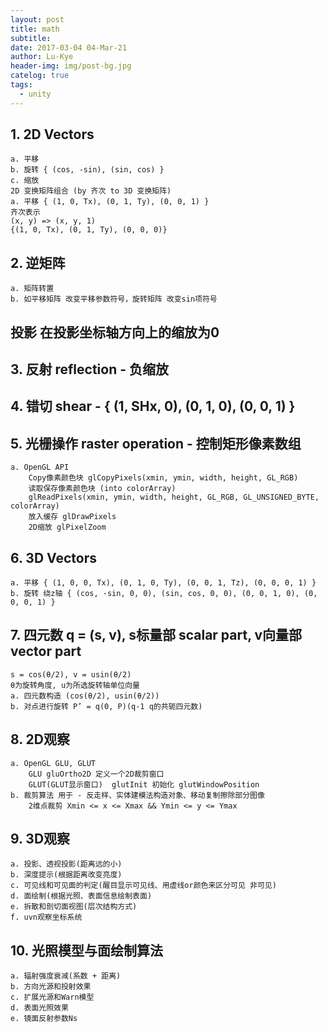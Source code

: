 ```yaml
---
layout: post
title: math
subtitle: 
date: 2017-03-04 04-Mar-21
author: Lu-Kye
header-img: img/post-bg.jpg
catelog: true
tags: 
  - unity
---
```

## 1. 2D Vectors
```
a. 平移
b. 旋转 { (cos, -sin), (sin, cos) }
c. 缩放
2D 变换矩阵组合 (by 齐次 to 3D 变换矩阵)
a. 平移 { (1, 0, Tx), (0, 1, Ty), (0, 0, 1) }
齐次表示
(x, y) => (x, y, 1)
{(1, 0, Tx), (0, 1, Ty), (0, 0, 0)}
```

## 2. 逆矩阵
```
a. 矩阵转置
b. 如平移矩阵 改变平移参数符号，旋转矩阵 改变sin项符号
```

## 投影 在投影坐标轴方向上的缩放为0

## 3. 反射 reflection - 负缩放

## 4. 错切 shear - { (1, SHx, 0), (0, 1, 0), (0, 0, 1) }

## 5. 光栅操作 raster operation - 控制矩形像素数组
```
a. OpenGL API
    Copy像素颜色块 glCopyPixels(xmin, ymin, width, height, GL_RGB)
    读取保存像素颜色块 (into colorArray)
    glReadPixels(xmin, ymin, width, height, GL_RGB, GL_UNSIGNED_BYTE, colorArray)
    放入缓存 glDrawPixels
    2D缩放 glPixelZoom
```

## 6. 3D Vectors
```
a. 平移 { (1, 0, 0, Tx), (0, 1, 0, Ty), (0, 0, 1, Tz), (0, 0, 0, 1) }
b. 旋转 绕z轴 { (cos, -sin, 0, 0), (sin, cos, 0, 0), (0, 0, 1, 0), (0, 0, 0, 1) }
```

## 7. 四元数 q = (s, v), s标量部 scalar part, v向量部 vector part
```
s = cos(θ/2), v = usin(θ/2)
θ为旋转角度, u为所选旋转轴单位向量
a. 四元数构造 (cos(θ/2), usin(θ/2))
b. 对点进行旋转 P’ = q(0, P)(q-1 q的共轭四元数)
```

## 8. 2D观察
```
a. OpenGL GLU, GLUT
    GLU gluOrtho2D 定义一个2D裁剪窗口
    GLUT(GLUT显示窗口)  glutInit 初始化 glutWindowPosition
b. 裁剪算法 用于 - 反走样、实体建模法构造对象、移动复制擦除部分图像
    2维点裁剪 Xmin <= x <= Xmax && Ymin <= y <= Ymax
```

## 9. 3D观察
```
a. 投影、透视投影(距离远的小)
b. 深度提示(根据距离改变亮度)
c. 可见线和可见面的判定(醒目显示可见线、用虚线or颜色来区分可见 非可见)
d. 面绘制(根据光照、表面信息绘制表面)
e. 拆散和剖切面视图(层次结构方式)
f. uvn观察坐标系统
```

## 10. 光照模型与面绘制算法
```
a. 辐射强度衰减(系数 + 距离)
b. 方向光源和投射效果
c. 扩展光源和Warn模型
d. 表面光照效果
e. 镜面反射参数Ns
```
